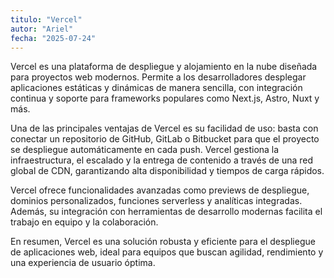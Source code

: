 ```yaml
---
titulo: "Vercel"
autor: "Ariel"
fecha: "2025-07-24"
---
```


Vercel es una plataforma de despliegue y alojamiento en la nube diseñada para proyectos web modernos. Permite a los desarrolladores desplegar aplicaciones estáticas y dinámicas de manera sencilla, con integración continua y soporte para frameworks populares como Next.js, Astro, Nuxt y más.

Una de las principales ventajas de Vercel es su facilidad de uso: basta con conectar un repositorio de GitHub, GitLab o Bitbucket para que el proyecto se despliegue automáticamente en cada push. Vercel gestiona la infraestructura, el escalado y la entrega de contenido a través de una red global de CDN, garantizando alta disponibilidad y tiempos de carga rápidos.

Vercel ofrece funcionalidades avanzadas como previews de despliegue, dominios personalizados, funciones serverless y analíticas integradas. Además, su integración con herramientas de desarrollo modernas facilita el trabajo en equipo y la colaboración.

En resumen, Vercel es una solución robusta y eficiente para el despliegue de aplicaciones web, ideal para equipos que buscan agilidad, rendimiento y una experiencia de usuario óptima.

